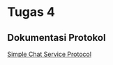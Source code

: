 # Tugas 4

## Dokumentasi Protokol

[Simple Chat Service Protocol](https://docs.google.com/document/d/1AzIqyZheOwWvw3Lq2yFLcWctXBm2Iy6Q_qf5gcG1HNY/edit?usp=sharing)
